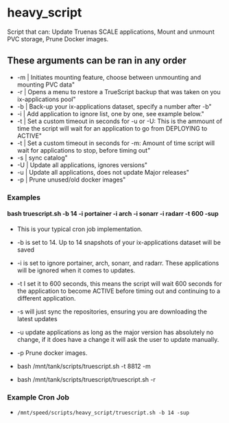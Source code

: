 # heavy_script
Script that can: Update Truenas SCALE applications, Mount and unmount PVC storage, Prune Docker images.


## These arguments can be ran in any order
- -m | Initiates mounting feature, choose between unmounting and mounting PVC data"
- -r | Opens a menu to restore a TrueScript backup that was taken on you ix-applications pool"
- -b | Back-up your ix-applications dataset, specify a number after -b"
- -i | Add application to ignore list, one by one, see example below."
- -t | Set a custom timeout in seconds for -u or -U: This is the ammount of time the script will wait for an application to go from DEPLOYING to ACTIVE"
- -t | Set a custom timeout in seconds for -m: Amount of time script will wait for applications to stop, before timing out"
- -s | sync catalog"
- -U | Update all applications, ignores versions"
- -u | Update all applications, does not update Major releases"
- -p | Prune unused/old docker images"


### Examples
#### bash truescript.sh -b 14 -i portainer -i arch -i sonarr -i radarr -t 600 -sup
- This is your typical cron job implementation.
- -b is set to 14. Up to 14 snapshots of your ix-applications dataset will be saved
- -i is set to ignore portainer, arch, sonarr, and radarr. These applications will be ignored when it comes to updates.
- -t I set it to 600 seconds, this means the script will wait 600 seconds for the application to become ACTIVE before timing out and continuing to a different application.
- -s will just sync the repositories, ensuring you are downloading the latest updates
- -u update applications as long as the major version has absolutely no change, if it does have a change it will ask the user to update manually.
- -p Prune docker images.

- bash /mnt/tank/scripts/truescript.sh -t 8812 -m
- bash /mnt/tank/scripts/truescript/truescript.sh -r


### Example Cron Job
- ```/mnt/speed/scripts/heavy_script/truescript.sh -b 14 -sup```
